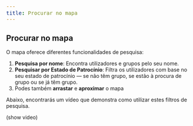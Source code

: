 ```yaml
---
title: Procurar no mapa
---
```


<style>
  span {
    font-size: 14px;
  }
  li {
    margin: 0 !important;
  }
</style>

## Procurar no mapa

<span>O mapa oferece diferentes funcionalidades de pesquisa:</span>

1. <span><strong>Pesquisa por nome</strong>: Encontra utilizadores e grupos pelo seu nome.</span>
2. <span><strong>Pesquisar por Estado de Patrocínio</strong>: Filtra os utilizadores com base no seu estado de patrocínio — se não têm grupo, se estão à procura de grupo ou se já têm grupo.</span>
3. <span>Podes também <strong>arrastar</strong> e <strong>aproximar</strong> o mapa</span>

<span>Abaixo, encontrarás um vídeo que demonstra como utilizar estes filtros de pesquisa.</span>

(show video)
